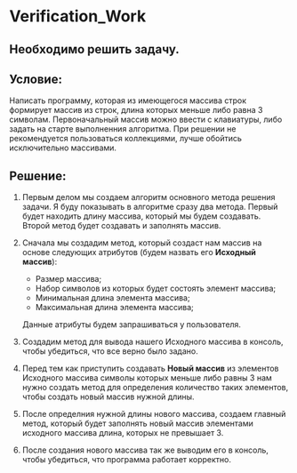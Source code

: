 # Verification_Work

## Необходимо решить задачу. 

## **Условие:**

<div class="pull-right">
Написать программу, которая из имеющегося массива строк формирует массив из строк, длина которых меньше либо равна 3 символам. 
Первоначальный массив можно ввести с клавиатуры, либо задать на старте выполненния алгоритма. При решении не рекомендуется пользоваться  коллекциями, лучше обойтись исключительно массивами. 
</div>

## **Решение:**

1. Первым делом мы создаем алгоритм основного метода решения задачи. Я буду показывать в алгоритме сразу два метода. Первый будет находить длину массива, который мы будем создавать. Второй метод будет создавать и заполнять массив.  

1. Сначала мы создадим метод, который создаст нам массив на основе следующих атрибутов (будем назвать его **Исходный массив**): 

    * Размер массива;
    * Набор символов из которых будет состоять элемент массива;
    * Минимальная длина элемента массива;
    * Максимальная длина элемента массива;


    Данные атрибуты будем запрашиваться у пользователя. 

2. Создадим метод для вывода нашего Исходного массива в консоль, чтобы убедиться, что все верно было задано. 

3. Перед тем как приступить создавать **Новый массив** из элементов Исходного массива символы которых меньше либо равны 3 нам нужно создать метод для определения количество таких элементов, чтобы создать новый массив нужной длины. 

4. После определния нужной длины нового массива, создаем главный метод, который будет заполнять новый массив элементами исходного массива длина, которых не превышает 3.

5. После создания нового массива так же выводим его в консоль, чтобы убедиться, что программа работает корректно. 


